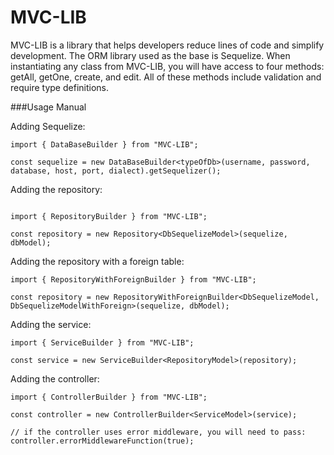 # MVC-LIB

MVC-LIB is a library that helps developers reduce lines of code and simplify development. The ORM library used as the base is Sequelize. When instantiating any class from MVC-LIB, you will have access to four methods: getAll, getOne, create, and edit. All of these methods include validation and require type definitions.

###Usage Manual


Adding Sequelize:

```
import { DataBaseBuilder } from "MVC-LIB";

const sequelize = new DataBaseBuilder<typeOfDb>(username, password, database, host, port, dialect).getSequelizer();

```

Adding the repository:
```

import { RepositoryBuilder } from "MVC-LIB";

const repository = new Repository<DbSequelizeModel>(sequelize, dbModel);
```

Adding the repository with a foreign table:

```
import { RepositoryWithForeignBuilder } from "MVC-LIB";

const repository = new RepositoryWithForeignBuilder<DbSequelizeModel, DbSequelizeModelWithForeign>(sequelize, dbModel);
```

Adding the service:

```
import { ServiceBuilder } from "MVC-LIB";

const service = new ServiceBuilder<RepositoryModel>(repository);
```

Adding the controller:

```
import { ControllerBuilder } from "MVC-LIB";

const controller = new ControllerBuilder<ServiceModel>(service);

// if the controller uses error middleware, you will need to pass:
controller.errorMiddlewareFunction(true);
```
